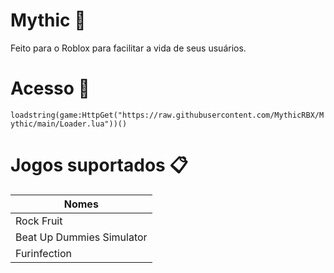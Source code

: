 # Mythic 💎

Feito para o Roblox para facilitar a vida de seus usuários.

# Acesso 🔗

```loadstring(game:HttpGet("https://raw.githubusercontent.com/MythicRBX/Mythic/main/Loader.lua"))()```

# Jogos suportados 📋

Nomes                         |
----------------------------- |
Rock Fruit                    |
Beat Up Dummies Simulator     |
Furinfection                  |
